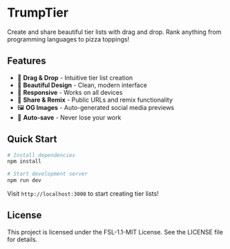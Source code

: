 # TrumpTier

Create and share beautiful tier lists with drag and drop. Rank anything from programming languages to pizza toppings!

## Features

- 🎯 **Drag & Drop** - Intuitive tier list creation
- 🎨 **Beautiful Design** - Clean, modern interface
- 📱 **Responsive** - Works on all devices
- 🔗 **Share & Remix** - Public URLs and remix functionality
- 🖼️ **OG Images** - Auto-generated social media previews
- 💾 **Auto-save** - Never lose your work

## Quick Start

```bash
# Install dependencies
npm install

# Start development server
npm run dev
```

Visit `http://localhost:3000` to start creating tier lists!


## License

This project is licensed under the FSL-1.1-MIT License. See the LICENSE file for details.